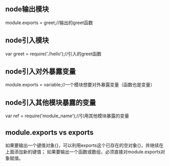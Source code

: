 ## node输出模块
module.exports = greet;//输出的greet函数
## node引入模块
var greet = require('./hello');//引入的greet函数

## node引入对外暴露变量
module.exports = variable;//一个模块想要对外暴露变量（函数也是变量）
## node引入其他模块暴露的变量
var ref = require('module_name');//引用其他模块暴露的变量

## module.exports vs exports
如果要输出一个键值对象{}，可以利用exports这个已存在的空对象{}，并继续在上面添加新的键值；
如果要输出一个函数或数组，必须直接对module.exports对象赋值。
